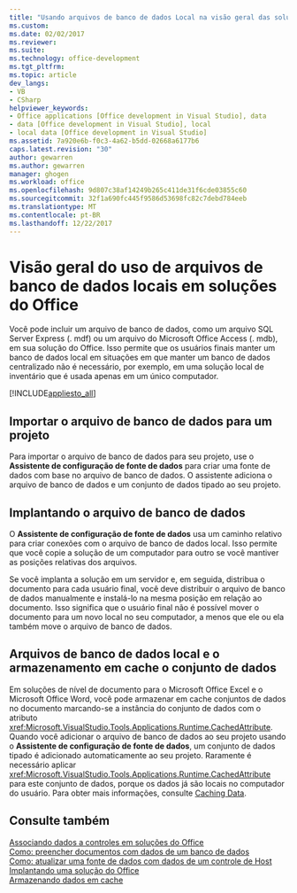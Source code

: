 ```yaml
---
title: "Usando arquivos de banco de dados Local na visão geral das soluções do Office | Microsoft Docs"
ms.custom: 
ms.date: 02/02/2017
ms.reviewer: 
ms.suite: 
ms.technology: office-development
ms.tgt_pltfrm: 
ms.topic: article
dev_langs:
- VB
- CSharp
helpviewer_keywords:
- Office applications [Office development in Visual Studio], data
- data [Office development in Visual Studio], local
- local data [Office development in Visual Studio]
ms.assetid: 7a920e6b-f0c3-4a62-b5dd-02668a6177b6
caps.latest.revision: "30"
author: gewarren
ms.author: gewarren
manager: ghogen
ms.workload: office
ms.openlocfilehash: 9d807c38af14249b265c411de31f6cde03855c60
ms.sourcegitcommit: 32f1a690fc445f9586d53698fc82c7debd784eeb
ms.translationtype: MT
ms.contentlocale: pt-BR
ms.lasthandoff: 12/22/2017
---
```

# <a name="using-local-database-files-in-office-solutions-overview"></a>Visão geral do uso de arquivos de banco de dados locais em soluções do Office
  Você pode incluir um arquivo de banco de dados, como um arquivo SQL Server Express (. mdf) ou um arquivo do Microsoft Office Access (. mdb), em sua solução do Office. Isso permite que os usuários finais manter um banco de dados local em situações em que manter um banco de dados centralizado não é necessário, por exemplo, em uma solução local de inventário que é usada apenas em um único computador.  
  
 [!INCLUDE[appliesto_all](../vsto/includes/appliesto-all-md.md)]  
  
## <a name="importing-the-database-file-into-a-project"></a>Importar o arquivo de banco de dados para um projeto  
 Para importar o arquivo de banco de dados para seu projeto, use o **Assistente de configuração de fonte de dados** para criar uma fonte de dados com base no arquivo de banco de dados. O assistente adiciona o arquivo de banco de dados e um conjunto de dados tipado ao seu projeto.  
  
## <a name="deploying-the-database-file"></a>Implantando o arquivo de banco de dados  
 O **Assistente de configuração de fonte de dados** usa um caminho relativo para criar conexões com o arquivo de banco de dados local. Isso permite que você copie a solução de um computador para outro se você mantiver as posições relativas dos arquivos.  
  
 Se você implanta a solução em um servidor e, em seguida, distribua o documento para cada usuário final, você deve distribuir o arquivo de banco de dados manualmente e instalá-lo na mesma posição em relação ao documento. Isso significa que o usuário final não é possível mover o documento para um novo local no seu computador, a menos que ele ou ela também move o arquivo de banco de dados.  
  
## <a name="local-database-files-and-caching-the-dataset"></a>Arquivos de banco de dados local e o armazenamento em cache o conjunto de dados  
 Em soluções de nível de documento para o Microsoft Office Excel e o Microsoft Office Word, você pode armazenar em cache conjuntos de dados no documento marcando-se a instância do conjunto de dados com o atributo <xref:Microsoft.VisualStudio.Tools.Applications.Runtime.CachedAttribute>. Quando você adicionar o arquivo de banco de dados ao seu projeto usando o **Assistente de configuração de fonte de dados**, um conjunto de dados tipado é adicionado automaticamente ao seu projeto. Raramente é necessário aplicar <xref:Microsoft.VisualStudio.Tools.Applications.Runtime.CachedAttribute> para este conjunto de dados, porque os dados já são locais no computador do usuário. Para obter mais informações, consulte [Caching Data](../vsto/caching-data.md).  
  
## <a name="see-also"></a>Consulte também  
 [Associando dados a controles em soluções do Office](../vsto/binding-data-to-controls-in-office-solutions.md)   
 [Como: preencher documentos com dados de um banco de dados](../vsto/how-to-populate-documents-with-data-from-a-database.md)   
 [Como: atualizar uma fonte de dados com dados de um controle de Host](../vsto/how-to-update-a-data-source-with-data-from-a-host-control.md)   
 [Implantando uma solução do Office](../vsto/deploying-an-office-solution.md)   
 [Armazenando dados em cache](../vsto/caching-data.md)  
  
  